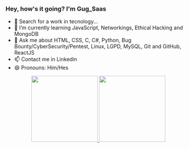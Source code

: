 ### Hey, how's it going? I'm Gug_Saas

- 🔭 Search for a work in tecnology...
- 🌱 I’m currently learning JavaScript, Networkings, Ethical Hacking and MongoDB
- 💬 Ask me about HTML, CSS, C, C#, Python, Bug Bounty/CyberSecurity/Pentest, Linux, LGPD, MySQL, Git and GitHub, ReactJS
- 📫 Contact me in Linkedin
- 😄 Pronouns: Him/Hes

<div align="center">
  <a href="https://github.com/GugSaas">
  <img height="180em" src="https://github-readme-stats.vercel.app/api?username=GugSaas&show_icons=true&theme=nightowl&include_all_commits=true&count_private=true"/>
  <img height="180em" src="https://github-readme-stats.vercel.app/api/top-langs/?username=GugSaas&layout=compact&langs_count=7&theme=tokyonight"/>
</div>
